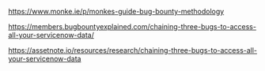 
https://www.monke.ie/p/monkes-guide-bug-bounty-methodology


https://members.bugbountyexplained.com/chaining-three-bugs-to-access-all-your-servicenow-data/

https://assetnote.io/resources/research/chaining-three-bugs-to-access-all-your-servicenow-data

